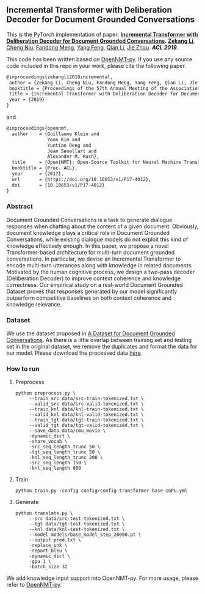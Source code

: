 ## Incremental Transformer with Deliberation Decoder for Document Grounded Conversations

This is the PyTorch implementation of paper: **[Incremental Transformer with Deliberation Decoder for Document Grounded Conversations](<https://arxiv.org/abs/1907.08854>)**. [**Zekang Li**](https://www.zekangli.com), [Cheng Niu](#), [Fandong Meng](#), [Yang Feng](#), [Qian Li](#), [Jie Zhou](#). ***ACL 2019***.

This code has been written based on [OpenNMT-py](<https://github.com/OpenNMT/OpenNMT-py>). If you use any source code included in this repo in your work, please cite the following paper.

```latex
@inproceedings{zekangli2018incremental,
 author = {Zekang Li, Cheng Niu, Fandong Meng, Yang Feng, Qian Li, Jie Zhou},
 booktitle = {Proceedings of the 57th Annual Meeting of the Association for Computational Linguistics},
 title = {Incremental Transformer with Deliberation Decoder for Document Grounded Conversations},
 year = {2019}
}
```

and

```latex
@inproceedings{opennmt,
  author    = {Guillaume Klein and
               Yoon Kim and
               Yuntian Deng and
               Jean Senellart and
               Alexander M. Rush},
  title     = {Open{NMT}: Open-Source Toolkit for Neural Machine Translation},
  booktitle = {Proc. ACL},
  year      = {2017},
  url       = {https://doi.org/10.18653/v1/P17-4012},
  doi       = {10.18653/v1/P17-4012}
}
```



### Abstract

Document Grounded Conversations is a task to generate dialogue responses when chatting about the content of a given document. Obviously, document knowledge plays a critical role in Document Grounded Conversations, while existing dialogue models do not exploit this kind of knowledge effectively enough. In this paper, we propose a novel Transformer-based architecture for multi-turn document grounded conversations. In particular, we devise an Incremental Transformer to encode multi-turn utterances along with knowledge in related documents. Motivated by the human cognitive process, we design a two-pass decoder (Deliberation Decoder) to improve context coherence and knowledge correctness. Our empirical study on a real-world Document Grounded Dataset proves that responses generated by our model significantly outperform competitive baselines on both context coherence and knowledge relevance.



### Dataset

We use the dataset proposed in [A Dataset for Document Grounded Conversations](https://arxiv.org/pdf/1809.07358.pdf). As there is a little overlap between training set and testing set in the original dataset, we remove the duplicates and format the data for our model. Please download the processed data [here](https://drive.google.com/file/d/16AcawDtG4HqUlQHV_zb4tZD4KNCAx_Vf/view?usp=sharing).

### How to run

1. Preprocess

   ```shell
   python preprocess.py \
   		--train_src data/src-train-tokenized.txt \
   		--valid_src data/src-valid-tokenized.txt \
   		--train_knl data/knl-train-tokenized.txt \
   		--valid_knl data/knl-valid-tokenized.txt \
   		--train_tgt data/tgt-train-tokenized.txt \
   		--valid_tgt data/tgt-valid-tokenized.txt \
   		--save_data data/cmu_movie \
   		-dynamic_dict \
   		-share_vocab \
   		-src_seq_length_trunc 50 \
   		-tgt_seq_length_trunc 50 \
   		-knl_seq_length_trunc 200 \
   		-src_seq_length 150 \
   		-knl_seq_length 800 
   ```

2. Train

   ```shell
   python train.py -config config/config-transformer-base-1GPU.yml
   ```

3. Generate

   ```shell
   python translate.py \
   		--src data/src-test-tokenized.txt \ 
   		--tgt data/tgt-test-tokenized.txt \
   		--knl data/knl-test-tokenized.txt \
   		--model models/base_model_step_20000.pt \
   		--output pred.txt \
   		-replace_unk \
   		-report_bleu \
   		-dynamic_dict \
   		-gpu 1 \
   		-batch_size 32
   ```

We add knowledge input support into OpenNMT-py. For more usage, please refer to [OpenNMT-py](<http://opennmt.net/OpenNMT-py/>).
